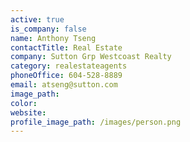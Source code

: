 ```yaml
---
active: true
is_company: false
name: Anthony Tseng
contactTitle: Real Estate
company: Sutton Grp Westcoast Realty
category: realestateagents
phoneOffice: 604-528-8889
email: atseng@sutton.com
image_path:
color:
website:
profile_image_path: /images/person.png
---
```



